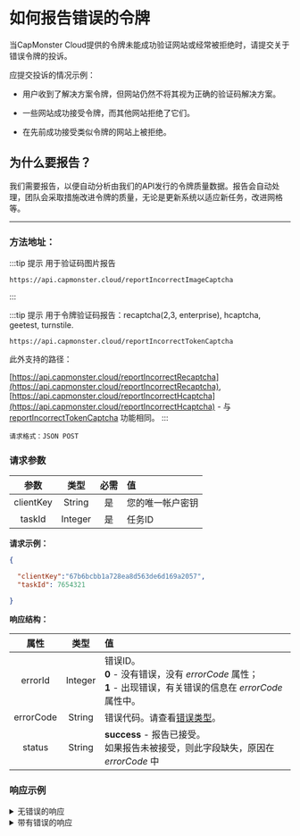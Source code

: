 ﻿# 如何报告错误的令牌

当CapMonster Cloud提供的令牌未能成功验证网站或经常被拒绝时，请提交关于错误令牌的投诉。

应提交投诉的情况示例：

- 用户收到了解决方案令牌，但网站仍然不将其视为正确的验证码解决方案。

- 一些网站成功接受令牌，而其他网站拒绝了它们。

- 在先前成功接受类似令牌的网站上被拒绝。


## **为什么要报告？**

我们需要报告，以便自动分析由我们的API发行的令牌质量数据。报告会自动处理，团队会采取措施改进令牌的质量，无论是更新系统以适应新任务，改进网格等。

---

### **方法地址：**


:::tip 提示 用于验证码图片报告
```http
https://api.capmonster.cloud/reportIncorrectImageCaptcha
```
:::


:::tip 提示 用于令牌验证码报告：recaptcha(2,3, enterprise), hcaptcha, geetest, turnstile.
```http
https://api.capmonster.cloud/reportIncorrectTokenCaptcha
```

此外支持的路径：

[https://api.capmonster.cloud/reportIncorrectRecaptcha](https://api.capmonster.cloud/reportIncorrectRecaptcha),
[https://api.capmonster.cloud/reportIncorrectHcaptcha](https://api.capmonster.cloud/reportIncorrectHcaptcha) - 与 [reportIncorrectTokenCaptcha](https://api.capmonster.cloud/reportIncorrectTokenCaptcha) 功能相同。
:::



`请求格式：JSON POST`

### **请求参数**

|**参数**|**类型**|**必需**|**值**|
| :-: | :-: | :-: | :- |
|clientKey|String|是|您的唯一帐户密钥|
|taskId|Integer|是|任务ID|

**请求示例：**

```json
{

  "clientKey":"67b6bcbb1a728ea8d563de6d169a2057",
  "taskId": 7654321

}
```

**响应结构：**

|**属性**|**类型**|**值**|
| :-: | :-: | :- |
|errorId|Integer|错误ID。<br />**0** - 没有错误，没有 *errorCode* 属性；<br />**1** - 出现错误，有关错误的信息在 *errorCode* 属性中。|
|errorCode|String|错误代码。请查看[错误类型](./api-errors.md)。|
|status|String|**success** - 报告已接受。<br />如果报告未被接受，则此字段缺失，原因在 *errorCode* 中|

### **响应示例**

<details>
  <summary>
    无错误的响应
  </summary>

```json
{
  "errorId": 0,
  "status": "success"
}
```

</details>

<details>
  <summary>
    带有错误的响应
  </summary>

```json
{
  "errorId": 1,
  "errorCode": "ERROR_KEY_DOES_NOT_EXIST"
}
```

</details>

